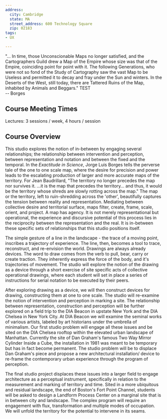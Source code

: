 ```yaml
---
address:
  city: Cambridge
  state: MA
  street_address: 600 Technology Square
  zip: 02183
tags:
- UX

---
```

"… In time, those Unconscionable Maps no longer satisfied, and the Cartographers Guild drew a Map of the Empire whose size was that of the Empire, coinciding point for point with it. The following Generations, who were not so fond of the Study of Cartography saw the vast Map to be Useless and permitted it to decay and fray under the Sun and winters. In the Deserts of the West, still today, there are Tattered Ruins of the Map, inhabited by Animals and Beggars." TEST  
\-- Borges

## Course Meeting Times

Lectures: 3 sessions / week, 4 hours / session

## Course Overview

This studio explores the notion of in-between by engaging several relationships; the relationship between intervention and perception, between representation and notation and between the fixed and the temporal. In the _Exactitude in Science_, Jorge Luis Borges tells the perverse tale of the one to one scale map, where the desire for precision and power leads to the escalating production of larger and more accurate maps of the territory. For Jean Baudrillard, "The territory no longer precedes the map nor survives it. …it is the map that precedes the territory… and thus, it would be the territory whose shreds are slowly rotting across the map." The map or the territory, left to ruin-shredding across the 'other', beautifully captures the tension between reality and representation. Mediating between collective desire and territorial surface, maps filter, create, frame, scale, orient, and project. A map has agency. It is not merely representational but operational, the experience and discursive potential of this process lies in the reciprocity between the representation and the real. It is in-between these specific sets of relationships that this studio positions itself.

The simple gesture of a line in the landscape - the trace of a moving point, inscribes a trajectory of experience. The line, then, becomes a tool to trace, reconstruct, and re-envision the world. Drawings are always already devices. The word to draw comes from the verb to pull, bear, carry or create traction. They inherently express the force of the body, and it's trajectories of movement. The studio will explore the notion of the drawing as a device through a short exercise of site specific acts of collective operational drawings, where each student will set in place a series of instructions for serial notation to be executed by their peers.

After exploring drawing as a device, we will then construct devices for drawing, constructing them at one to one scale. The studio will re-examine the notion of intervention and perception in marking a site. The relationship between representation, construction and perception will be further explored on a field trip to the DIA Beacon in upstate New York and the DIA Chelsea in New York City. At DIA Beacon we will examine the seminal works of various artists, labeled by art historians under the umbrella of minimalism. Our first studio problem will engage all these issues and be sited on the DIA Chelsea rooftop within the elevated urban landscape of Manhattan. Currently the site of Dan Graham's famous Two Way Mirror Cylinder Inside a Cube, the installation in 1981 was meant to be temporary but has in fact become permanent. The studio problem will be to displace Dan Graham's piece and propose a new architectural installation/ device to re-frame the contemporary urban experience through the program of perception.

The final studio project displaces these issues into a larger field to engage architecture as a perceptual instrument, specifically in relation to the measurement and marking of territory and time. Sited in a more ubiquitous and residual landscape, the end of Boston's Fort Point Channel, students will be asked to design a Landform Process Center on a marginal site that is in between city and landscape. The complex program will require an engagement with flux, transformation and multiple modes of occupation. We will unfold the territory for the potential to intervene in its seams.